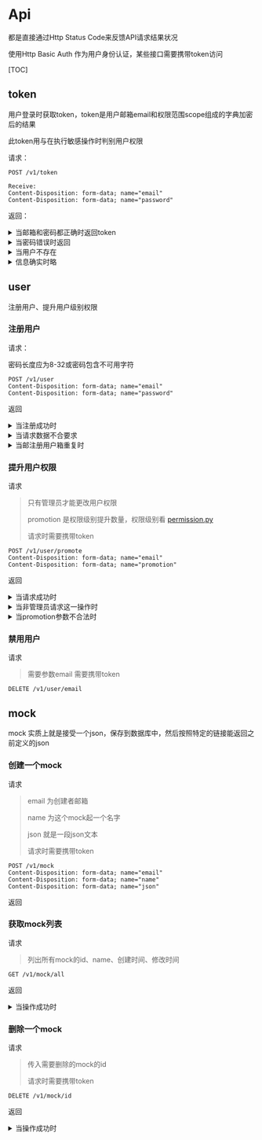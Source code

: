 # Api

都是直接通过Http Status Code来反馈API请求结果状况

使用Http Basic Auth 作为用户身份认证，某些接口需要携带token访问

[TOC]



## token

用户登录时获取token，token是用户邮箱email和权限范围scope组成的字典加密后的结果

此token用与在执行敏感操作时判别用户权限

 请求：

```
POST /v1/token

Receive:
Content-Disposition: form-data; name="email"
Content-Disposition: form-data; name="password"
```

返回：

<details>
<summary>当邮箱和密码都正确时返回token</summary>

```json
status code = 200 
{
    "email": "admin@imhcl.cn",
    "token": "eyJ......"
}
```
</details>

<details>
<summary>当密码错误时返回</summary>

```json
status code = 401
{
    "msg": "authorization failed 👿",
    "request": "POST /v1/token"
}
```
</details>

<details>
<summary>当用户不存在</summary>

```json
status code = 404
{
    "msg": "用户不存在 🙄",
    "request": "POST /v1/token"
}
```
</details>

<details>
<summary>信息确实时略</summary>
</details>

## user

注册用户、提升用户级别权限

### 注册用户

请求：

密码长度应为8-32或密码包含不可用字符

```
POST /v1/user
Content-Disposition: form-data; name="email"
Content-Disposition: form-data; name="password"
```

返回

<details>
<summary>当注册成功时</summary>

```json
status code = 200
{
    "msg": "ok 😆",
    "request": "POST /v1/user"
}
```
</details>


<details>
<summary>当请求数据不合要求</summary>

```json
status code = 400
{
    "msg": {
        "password": [
            "密码长度应为8-32或密码包含不可用字符"
        ]
    },
    "request": "POST /v1/user"
}
```
</details>


<details>
<summary>当邮注册用户箱重复时</summary>

```json
status code = 500
{
    "msg": "sorry, problems with database, this may happen when you insert conflicted or invalid data 😷",
    "request": "POST /v1/user"
}
```
</details>


### 提升用户权限

请求

> 只有管理员才能更改用户权限
>
> promotion 是权限级别提升数量，权限级别看 [permission.py](../../lib/permission.py)
>
> 请求时需要携带token

```
POST /v1/user/promote
Content-Disposition: form-data; name="email"
Content-Disposition: form-data; name="promotion"
```
返回

<details>
<summary>当请求成功时</summary>

```json
status code = 200
{
    "msg": "ok 😆",
    "request": "POST /v1/user/promote"
}
```
</details>



<details>
<summary>当非管理员请求这一操作时</summary>

```json
status code = 403
{
    "msg": "forbidden, not in scope 🤭",
    "request": "POST /v1/user/promote"
}
```
</details>
 


<details>
<summary>当promotion参数不合法时</summary>

```json
status code = 400
{
    "msg": "权限级别不在正常范围，请检查参数 😒",
    "request": "POST /v1/user/promote"
}
```
</details>


### 禁用用户

请求

> 需要参数email
> 需要携带token

```
DELETE /v1/user/email
```

## mock

mock 实质上就是接受一个json，保存到数据库中，然后按照特定的链接能返回之前定义的json

### 创建一个mock

请求
> email 为创建者邮箱
>
> name 为这个mock起一个名字
>
> json 就是一段json文本
>
> 请求时需要携带token


```
POST /v1/mock
Content-Disposition: form-data; name="email"
Content-Disposition: form-data; name="name"
Content-Disposition: form-data; name="json"
```
返回

### 获取mock列表

请求
> 列出所有mock的id、name、创建时间、修改时间

```
GET /v1/mock/all
```

返回

<details>
<summary>当操作成功时</summary>

```json
status code = 200
[
    {
        "create_time": "2019-07-22T12:31:11+00:00",
        "id": 1,
        "name": "test",
        "update_time": "2019-07-22T12:31:11+00:00",
        "user": 1
    },
    {
        "create_time": "2019-07-22T12:37:12+00:00",
        "id": 2,
        "name": "test again",
        "update_time": "2019-07-22T12:37:12+00:00",
        "user": 1
    }
]
```
</details>

### 删除一个mock

请求
> 传入需要删除的mock的id
>
> 请求时需要携带token
```
DELETE /v1/mock/id
```
返回

<details>
<summary>当操作成功时</summary>

```json
status code = 200
{
    "msg": "ok 😆",
    "request": "DELETE /v1/mock/1"
}
```
</details>
